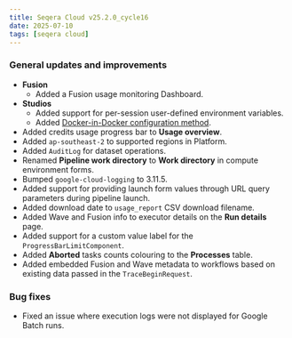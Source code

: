 ```yaml
---
title: Seqera Cloud v25.2.0_cycle16
date: 2025-07-10
tags: [seqera cloud]
---
```


### General updates and improvements

- **Fusion**
  - Added a Fusion usage monitoring Dashboard.
- **Studios**
  - Added support for per-session user-defined environment variables.
  - Added [Docker-in-Docker configuration method](https://docs.seqera.io/platform-cloud/studios/overview#docker-in-docker).
- Added credits usage progress bar to **Usage overview**.
- Added `ap-southeast-2` to supported regions in Platform.
- Added `AuditLog` for dataset operations.
- Renamed **Pipeline work directory** to **Work directory** in compute environment forms.
- Bumped `google-cloud-logging` to 3.11.5.
- Added support for providing launch form values through URL query parameters during pipeline launch.
- Added download date to `usage_report` CSV download filename.
- Added Wave and Fusion info to executor details on the **Run details** page.
- Added support for a custom value label for the `ProgressBarLimitComponent`.
- Added **Aborted** tasks counts colouring to the **Processes** table.
- Added embedded Fusion and Wave metadata to workflows based on existing data passed in the `TraceBeginRequest`.

### Bug fixes

- Fixed an issue where execution logs were not displayed for Google Batch runs.
